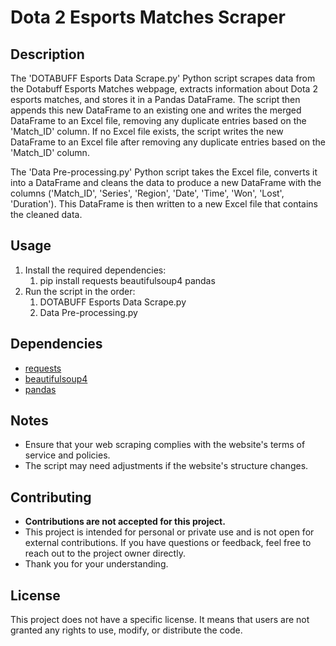 # Dota 2 Esports Matches Scraper

## Description
The 'DOTABUFF Esports Data Scrape.py' Python script scrapes data from the Dotabuff Esports Matches webpage, extracts information about Dota 2 esports matches, and stores it in a Pandas DataFrame. The script then appends this new DataFrame to an existing one and writes the merged DataFrame to an Excel file, removing any duplicate entries based on the 'Match_ID' column. If no Excel file exists, the script writes the new DataFrame to an Excel file after removing any duplicate entries based on the 'Match_ID' column. 

The 'Data Pre-processing.py' Python script takes the Excel file, converts it into a DataFrame and cleans the data to produce a new DataFrame with the columns ('Match_ID', 'Series', 'Region', 'Date', 'Time', 'Won', 'Lost', 'Duration'). This DataFrame is then written to a new Excel file that contains the cleaned data.

## Usage
1. Install the required dependencies:
    1. pip install requests beautifulsoup4 pandas
2. Run the script in the order:
    1. DOTABUFF Esports Data Scrape.py
    2. Data Pre-processing.py


## Dependencies
- [requests](https://docs.python-requests.org/en/latest/)
- [beautifulsoup4](https://www.crummy.com/software/BeautifulSoup/)
- [pandas](https://pandas.pydata.org/)

## Notes
- Ensure that your web scraping complies with the website's terms of service and policies.
- The script may need adjustments if the website's structure changes.

## Contributing
- **Contributions are not accepted for this project.**
- This project is intended for personal or private use and is not open for external contributions. If you have questions or feedback, feel free to reach out to the project owner directly.
- Thank you for your understanding.

## License
This project does not have a specific license. It means that users are not granted any rights to use, modify, or distribute the code.



